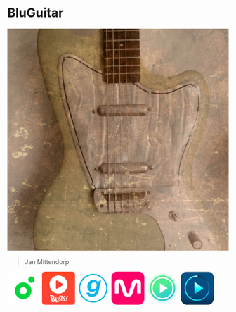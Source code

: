 # BluGuitar

![BluGuitar Jan Mittendorp](../img/8ff7344fc516fd1cb8110e02a814734de3d0d56f.jpeg)
>Jan Mittendorp

[![멜론](../img/mini_melon.png)](http://m.app.melon.com/album/music.htm?albumId=10120923)
[![벅스](../img/mini_bugs.png)](https://m.bugs.co.kr/album/20136536)
[![지니](../img/mini_genie.png)](http://www.genie.co.kr/detail/albumInfo?axnm=81013089)
[![엠넷](../img/mini_mnet.png)](http://m.mnet.com/album/2637849)
[![네이버뮤직](../img/mini_navermusic.png)](http://m.music.naver.com/album/index.nhn?albumId=2293520)
[![소리바다](../img/mini_soribada.png)](http://m.soribada.com/album/PA0356893)
